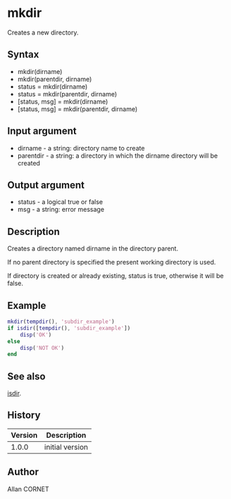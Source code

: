 

# mkdir

Creates a new directory.

## Syntax

- mkdir(dirname)
- mkdir(parentdir, dirname)
- status = mkdir(dirname)
- status = mkdir(parentdir, dirname)
- [status, msg] = mkdir(dirname)
- [status, msg] = mkdir(parentdir, dirname)

## Input argument

 - dirname - a string: directory name to create
 - parentdir - a string: a directory in which the dirname directory will be created

## Output argument

 - status - a logical true or false
 - msg - a string: error message

## Description


  <p>Creates a directory named dirname in the directory parent.</p>
  <p>If no parent directory is specified the present working directory is used.</p>
  <p>If directory is created or already existing, status is true, otherwise it will be false.</p>


## Example

```matlab
mkdir(tempdir(), 'subdir_example')
if isdir([tempdir(), 'subdir_example'])
	disp('OK')
else
	disp('NOT OK')
end
```

## See also

[isdir](isdir.md).
## History

|Version|Description|
|------|------|
|1.0.0|initial version|


## Author

Allan CORNET



